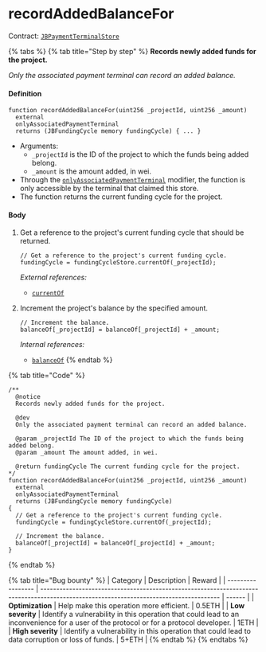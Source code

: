 # recordAddedBalanceFor

Contract: [`JBPaymentTerminalStore`](../)​‌

{% tabs %}
{% tab title="Step by step" %}
**Records newly added funds for the project.**

_Only the associated payment terminal can record an added balance._

#### Definition

```solidity
function recordAddedBalanceFor(uint256 _projectId, uint256 _amount)
  external
  onlyAssociatedPaymentTerminal
  returns (JBFundingCycle memory fundingCycle) { ... }
```

* Arguments:
  * `_projectId` is the ID of the project to which the funds being added belong.
  * `_amount` is the amount added, in wei.
* Through the [`onlyAssociatedPaymentTerminal`](../modifiers/onlyassociatedpaymentterminal.md) modifier, the function is only accessible by the terminal that claimed this store.
* The function returns the current funding cycle for the project.

#### Body

1.  Get a reference to the project's current funding cycle that should be returned.

    ```solidity
    // Get a reference to the project's current funding cycle.
    fundingCycle = fundingCycleStore.currentOf(_projectId);
    ```

    _External references:_

    * [`currentOf`](../../../jbfundingcyclestore/read/currentof.md)
2.  Increment the project's balance by the specified amount.

    ```solidity
    // Increment the balance.
    balanceOf[_projectId] = balanceOf[_projectId] + _amount;
    ```

    _Internal references:_

    * [`balanceOf`](../properties/balanceof.md)
{% endtab %}

{% tab title="Code" %}
```solidity
/**
  @notice
  Records newly added funds for the project.

  @dev
  Only the associated payment terminal can record an added balance.

  @param _projectId The ID of the project to which the funds being added belong.
  @param _amount The amount added, in wei.

  @return fundingCycle The current funding cycle for the project.
*/
function recordAddedBalanceFor(uint256 _projectId, uint256 _amount)
  external
  onlyAssociatedPaymentTerminal
  returns (JBFundingCycle memory fundingCycle)
{
  // Get a reference to the project's current funding cycle.
  fundingCycle = fundingCycleStore.currentOf(_projectId);

  // Increment the balance.
  balanceOf[_projectId] = balanceOf[_projectId] + _amount;
}
```
{% endtab %}

{% tab title="Bug bounty" %}
| Category          | Description                                                                                                                            | Reward |
| ----------------- | -------------------------------------------------------------------------------------------------------------------------------------- | ------ |
| **Optimization**  | Help make this operation more efficient.                                                                                               | 0.5ETH |
| **Low severity**  | Identify a vulnerability in this operation that could lead to an inconvenience for a user of the protocol or for a protocol developer. | 1ETH   |
| **High severity** | Identify a vulnerability in this operation that could lead to data corruption or loss of funds.                                        | 5+ETH  |
{% endtab %}
{% endtabs %}
